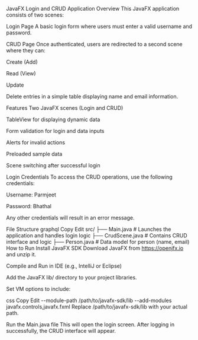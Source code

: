 JavaFX Login and CRUD Application
Overview
This JavaFX application consists of two scenes:

Login Page
A basic login form where users must enter a valid username and password.

CRUD Page
Once authenticated, users are redirected to a second scene where they can:

Create (Add)

Read (View)

Update

Delete
entries in a simple table displaying name and email information.

Features
Two JavaFX scenes (Login and CRUD)

TableView for displaying dynamic data

Form validation for login and data inputs

Alerts for invalid actions

Preloaded sample data

Scene switching after successful login

Login Credentials
To access the CRUD operations, use the following credentials:

Username: Parmjeet

Password: Bhathal

Any other credentials will result in an error message.

File Structure
graphql
Copy
Edit
src/
├── Main.java         # Launches the application and handles login logic
├── CrudScene.java    # Contains CRUD interface and logic
├── Person.java       # Data model for person (name, email)
How to Run
Install JavaFX SDK
Download JavaFX from https://openjfx.io and unzip it.

Compile and Run in IDE (e.g., IntelliJ or Eclipse)

Add the JavaFX lib/ directory to your project libraries.

Set VM options to include:

css
Copy
Edit
--module-path /path/to/javafx-sdk/lib --add-modules javafx.controls,javafx.fxml
Replace /path/to/javafx-sdk/lib with your actual path.

Run the Main.java file
This will open the login screen. After logging in successfully, the CRUD interface will appear.

